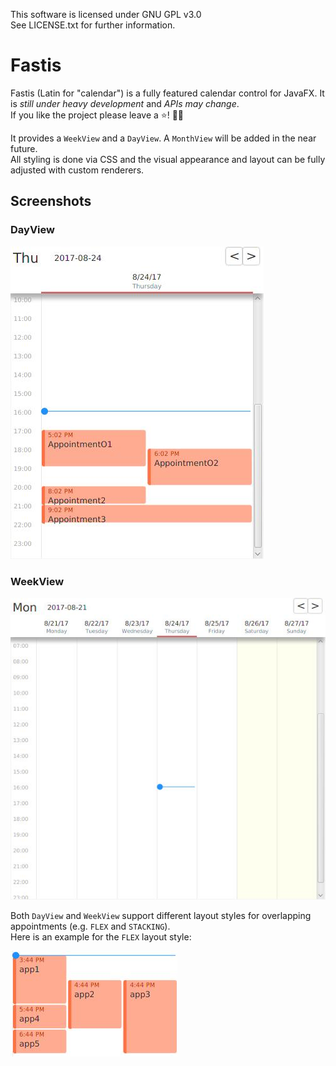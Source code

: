 This software is licensed under GNU GPL v3.0  
See LICENSE.txt for further information.

# Fastis
Fastis (Latin for "calendar") is a fully featured calendar control for JavaFX. It is _still under heavy development_ and _APIs may change_.  
If you like the project please leave a ⭐! 🎉🎉

It provides a `WeekView` and a `DayView`. A `MonthView` will be added in the near future.  
All styling is done via CSS and the visual appearance and layout can be fully adjusted with custom renderers.


## Screenshots

### DayView
![DayView](screenshots/DayView.jpg)

### WeekView
![WeekView](screenshots/WeekView.jpg)

Both `DayView` and `WeekView` support different layout styles for overlapping appointments (e.g. `FLEX` and `STACKING`).  
Here is an example for the `FLEX` layout style:

![FLEX layout style](screenshots/layout_flex.jpg)